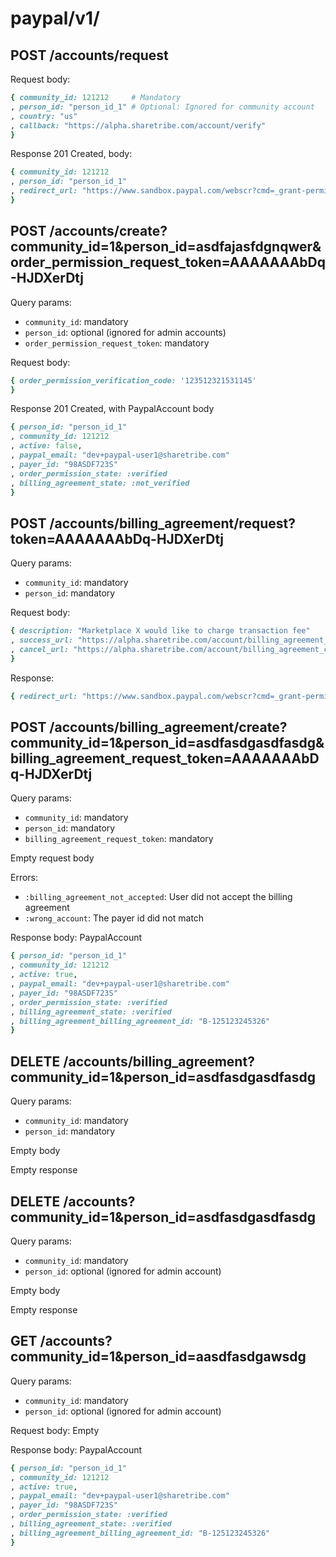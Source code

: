 
# paypal/v1/

## POST /accounts/request

Request body:

```ruby
{ community_id: 121212     # Mandatory
, person_id: "person_id_1" # Optional: Ignored for community account
, country: "us"
, callback: "https://alpha.sharetribe.com/account/verify"
}
```

Response 201 Created, body:

```ruby
{ community_id: 121212
, person_id: "person_id_1"
, redirect_url: "https://www.sandbox.paypal.com/webscr?cmd=_grant-permission&request_token=AAAAAAAbDq-HJDXerDtj"
}
```

## POST /accounts/create?community_id=1&person_id=asdfajasfdgnqwer&order_permission_request_token=AAAAAAAbDq-HJDXerDtj

Query params:

- `community_id`: mandatory
- `person_id`: optional (ignored for admin accounts)
- `order_permission_request_token`: mandatory

Request body:

```ruby
{ order_permission_verification_code: '123512321531145'
}
```

Response 201 Created, with PaypalAccount body

```ruby
{ person_id: "person_id_1"
, community_id: 121212
, active: false,
, paypal_email: "dev+paypal-user1@sharetribe.com"
, payer_id: "98ASDF723S"
, order_permission_state: :verified
, billing_agreement_state: :not_verified
}
```

## POST /accounts/billing_agreement/request?token=AAAAAAAbDq-HJDXerDtj

Query params:

- `community_id`: mandatory
- `person_id`: mandatory

Request body:

```ruby
{ description: "Marketplace X would like to charge transaction fee"
, success_url: "https://alpha.sharetribe.com/account/billing_agreement_success"
, cancel_url: "https://alpha.sharetribe.com/account/billing_agreement_cancel"
}
```

Response:

```ruby
{ redirect_url: "https://www.sandbox.paypal.com/webscr?cmd=_grant-permission&request_token=AAAAAAAbDq-HJDXerDtj" }
```

## POST /accounts/billing_agreement/create?community_id=1&person_id=asdfasdgasdfasdg&billing_agreement_request_token=AAAAAAAbDq-HJDXerDtj

Query params:

- `community_id`: mandatory
- `person_id`: mandatory
- `billing_agreement_request_token`: mandatory

Empty request body

Errors:

- `:billing_agreement_not_accepted`: User did not accept the billing agreement
- `:wrong_account`: The payer id did not match

Response body: PaypalAccount

```ruby
{ person_id: "person_id_1"
, community_id: 121212
, active: true,
, paypal_email: "dev+paypal-user1@sharetribe.com"
, payer_id: "98ASDF723S"
, order_permission_state: :verified
, billing_agreement_state: :verified
, billing_agreement_billing_agreement_id: "B-125123245326"
}
```

## DELETE /accounts/billing_agreement?community_id=1&person_id=asdfasdgasdfasdg

Query params:

- `community_id`: mandatory
- `person_id`: mandatory

Empty body

Empty response


## DELETE /accounts?community_id=1&person_id=asdfasdgasdfasdg

Query params:

- `community_id`: mandatory
- `person_id`: optional (ignored for admin account)

Empty body

Empty response

## GET /accounts?community_id=1&person_id=aasdfasdgawsdg

Query params:

- `community_id`: mandatory
- `person_id`: optional (ignored for admin account)

Request body: Empty

Response body: PaypalAccount

```ruby
{ person_id: "person_id_1"
, community_id: 121212
, active: true,
, paypal_email: "dev+paypal-user1@sharetribe.com"
, payer_id: "98ASDF723S"
, order_permission_state: :verified
, billing_agreement_state: :verified
, billing_agreement_billing_agreement_id: "B-125123245326"
}
```
